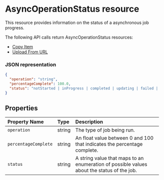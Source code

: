 # AsyncOperationStatus resource

This resource provides information on the status of a asynchronous job progress.

The following API calls return AsyncOperationStatus resources:

* [Copy Item](../items/copy.md)
* [Upload From URL](../items/upload_url.md)

### JSON representation

<!-- { "blockType": "resource", "@odata.type": "oneDrive.asyncOperationStatus" } -->
```json
{
  "operation": "string",
  "percentageComplete": 100.0,
  "status": "notStarted | inProgress | completed | updating | failed | deletePending | deleteFailed | waiting"
}
```

## Properties

| Property Name        | Type   | Description                                                                                |
|:---------------------|:-------|:-------------------------------------------------------------------------------------------|
| `operation`          | string | The type of job being run.                                                                 |
| `percentageComplete` | string | An float value between 0 and 100 that indicates the percentage complete.                   |
| `status`             | string | A string value that maps to an enumeration of possible values about the status of the job. |

<!-- {
  "type": "#page.annotation",
  "description": "AsyncJobResource provides details about how to poll for an async completion.",
  "keywords": "async,job status,async status,copy,upload from url",
  "section": "documentation"
} -->
